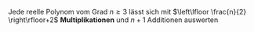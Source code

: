 Jede reelle Polynom vom Grad $n\geq 3$ lässt sich mit $\left\lfloor  \frac{n}{2}  \right\rfloor+2$ **Multiplikationen** und $n+1$ Additionen auswerten